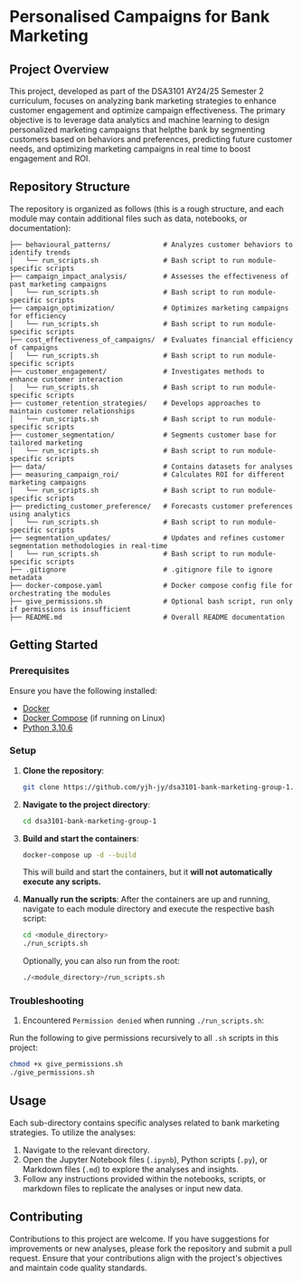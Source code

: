# Personalised Campaigns for Bank Marketing

## Project Overview

This project, developed as part of the DSA3101 AY24/25 Semester 2 curriculum, focuses on analyzing bank marketing strategies to enhance customer engagement and optimize campaign effectiveness. The primary objective is to leverage data analytics and machine learning to design personalized marketing campaigns that helpthe bank by segmenting customers based on behaviors and preferences, predicting future customer needs, and optimizing marketing campaigns in real time to boost engagement and ROI.

## Repository Structure

The repository is organized as follows (this is a rough structure, and each module may contain additional files such as data, notebooks, or documentation):

```
├── behavioural_patterns/             # Analyzes customer behaviors to identify trends
│   └── run_scripts.sh                # Bash script to run module-specific scripts
├── campaign_impact_analysis/         # Assesses the effectiveness of past marketing campaigns
│   └── run_scripts.sh                # Bash script to run module-specific scripts
├── campaign_optimization/            # Optimizes marketing campaigns for efficiency
│   └── run_scripts.sh                # Bash script to run module-specific scripts
├── cost_effectiveness_of_campaigns/  # Evaluates financial efficiency of campaigns
│   └── run_scripts.sh                # Bash script to run module-specific scripts
├── customer_engagement/              # Investigates methods to enhance customer interaction
│   └── run_scripts.sh                # Bash script to run module-specific scripts
├── customer_retention_strategies/    # Develops approaches to maintain customer relationships
│   └── run_scripts.sh                # Bash script to run module-specific scripts
├── customer_segmentation/            # Segments customer base for tailored marketing
│   └── run_scripts.sh                # Bash script to run module-specific scripts
├── data/                             # Contains datasets for analyses
├── measuring_campaign_roi/           # Calculates ROI for different marketing campaigns
│   └── run_scripts.sh                # Bash script to run module-specific scripts
├── predicting_customer_preference/   # Forecasts customer preferences using analytics
│   └── run_scripts.sh                # Bash script to run module-specific scripts
├── segmentation_updates/             # Updates and refines customer segmentation methodologies in real-time
│   └── run_scripts.sh                # Bash script to run module-specific scripts
├── .gitignore                        # .gitignore file to ignore metadata
├── docker-compose.yaml               # Docker compose config file for orchestrating the modules
├── give_permissions.sh               # Optional bash script, run only if permissions is insufficient
├── README.md                         # Overall README documentation
```

## Getting Started

### Prerequisites

Ensure you have the following installed:

- [Docker](https://www.docker.com/get-started)
- [Docker Compose](https://docs.docker.com/compose/install/standalone/) (if running on Linux)
- [Python 3.10.6](https://www.python.org/downloads/release/python-3106/)

### Setup

1. **Clone the repository**:

   ```bash
   git clone https://github.com/yjh-jy/dsa3101-bank-marketing-group-1.git
   ```

2. **Navigate to the project directory**:

   ```bash
   cd dsa3101-bank-marketing-group-1
   ```

3. **Build and start the containers**:

   ```bash
   docker-compose up -d --build
   ```

   This will build and start the containers, but it **will not automatically execute any scripts.**

4. **Manually run the scripts**: After the containers are up and running, navigate to each module directory and execute the respective bash script:

   ```bash
   cd <module_directory>
   ./run_scripts.sh
   ```

   Optionally, you can also run from the root:

   ```bash
   ./<module_directory>/run_scripts.sh
   ```

### Troubleshooting

1. Encountered `Permission denied` when running `./run_scripts.sh`:

Run the following to give permissions recursively to all `.sh` scripts in this project:
   ```bash
   chmod +x give_permissions.sh
   ./give_permissions.sh   
   ```

## Usage

Each sub-directory contains specific analyses related to bank marketing strategies. To utilize the analyses:

1. Navigate to the relevant directory.
2. Open the Jupyter Notebook files (`.ipynb`), Python scripts (`.py`), or Markdown files (`.md`) to explore the analyses and insights.
3. Follow any instructions provided within the notebooks, scripts, or markdown files to replicate the analyses or input new data.

## Contributing

Contributions to this project are welcome. If you have suggestions for improvements or new analyses, please fork the repository and submit a pull request. Ensure that your contributions align with the project's objectives and maintain code quality standards.

